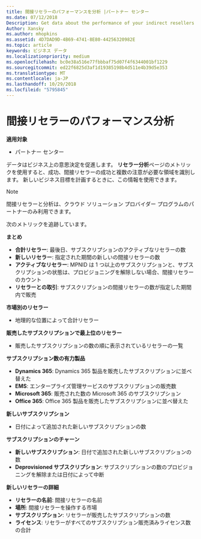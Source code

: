 ```yaml
---
title: 間接リセラーのパフォーマンスを分析 |パートナー センター
ms.date: 07/12/2018
Description: Get data about the performance of your indirect resellers.
Author: Xansky
ms.author: mhopkins
ms.assetid: 4D7DAD9D-4B69-4741-8E80-44256320982E
ms.topic: article
keywords: ビジネス データ
ms.localizationpriority: medium
ms.openlocfilehash: bc0e38a516e77fbbbaf75d07f4f6344001bf1229
ms.sourcegitcommit: ed22f6825d3af1d19385198b4d511e4b39d5e353
ms.translationtype: MT
ms.contentlocale: ja-JP
ms.lasthandoff: 10/29/2018
ms.locfileid: "5795845"
---
```

# <a name="analyze-indirect-resellers-performance"></a>間接リセラーのパフォーマンス分析 

**適用対象**
- パートナー センター

データはビジネス上の意思決定を促進します。 **リセラー分析**ページのメトリックを使用すると、成功、間接リセラーの成功と複数の注意が必要な領域を識別します。 新しいビジネス目標を計画するときに、この情報を使用できます。

> [!NOTE]
> 間接リセラーと分析は、クラウド ソリューション プロバイダー プログラムのパートナーのみ利用できます。

次のメトリックを追跡しています。

**まとめ**  
 - **合計リセラー**: 最後日、サブスクリプションのアクティブなリセラーの数  
 - **新しいリセラー**: 指定された期間の新しいの間接リセラーの数  
 - **アクティブなリセラー**: MPNID は 1 つ以上のサブスクリプションと、サブスクリプションの状態は、プロビジョニングを解除しない場合、間接リセラーのカウント  
 - **リセラーとの取引**: サブスクリプションの間接リセラーの数が指定した期間内で販売  

**市場別のリセラー**  
 - 地理的な位置によって合計リセラー  

**販売したサブスクリプションで最上位のリセラー**
 - 販売したサブスクリプションの数の順に表示されているリセラーの一覧  

**サブスクリプション数の有力製品**  
 - **Dynamics 365**: Dynamics 365 製品を販売したサブスクリプションに並べ替えた  
 - **EMS**: エンタープライズ管理サービスのサブスクリプションの販売数  
 - **Microsoft 365**: 販売された数の Microsoft 365 のサブスクリプション  
 - **Office 365**: Office 365 製品を販売したサブスクリプションに並べ替えた  

**新しいサブスクリプション**  
 - 日付によって追加された新しいサブスクリプションの数  

**サブスクリプションのチャーン**  
 - **新しいサブスクリプション**: 日付で追加された新しいサブスクリプションの数  
 - **Deprovisioned サブスクリプション**: サブスクリプションの数のプロビジョニングを解除または日付によって中断  

**新しいリセラーの詳細**  
 - **リセラーの名前**: 間接リセラーの名前  
 - **場所**: 間接リセラーを操作する市場  
 - **サブスクリプション**: リセラーが販売したサブスクリプションの数  
 - **ライセンス**: リセラーがすべてのサブスクリプション販売済みライセンス数の合計  
  
  